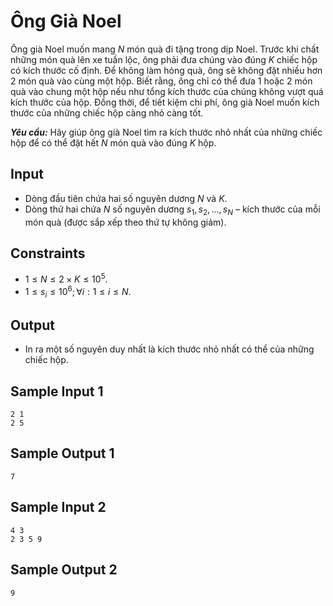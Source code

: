 # Ông Già Noel

Ông già Noel muốn mang $N$ món quà đi tặng trong dịp Noel. Trước khi chất những món quà lên xe tuần lộc, ông phải đưa chúng vào đúng $K$ chiếc hộp có kích thước cố định. Để không làm hỏng quà, ông sẽ không đặt nhiều hơn $2$ món quà vào cùng một hộp. Biết rằng, ông chỉ có thể đưa $1$ hoặc $2$ món quà vào chung một hộp nếu như tổng kích thước của chúng không vượt quá kích thước của hộp. Đồng thời, để tiết kiệm chi phí, ông già Noel muốn kích thước của những chiếc hộp càng nhỏ càng tốt.

***Yêu cầu:*** Hãy giúp ông già Noel tìm ra kích thước nhỏ nhất của những chiếc hộp để có thể đặt hết $N$ món quà vào đúng $K$ hộp.

## Input

- Dòng đầu tiên chứa hai số nguyên dương $N$ và $K$.	
- Dòng thứ hai chứa $N$ số nguyên dương $s_1,s_2,…,s_N$ – kích thước của mỗi món quà (được sắp xếp theo thứ tự không giảm).

## Constraints

- $1≤N≤2×K≤10^5$.
- $1≤s_i≤10^6;∀i:1≤i≤N$.

## Output

- In ra một số nguyên duy nhất là kích thước nhỏ nhất có thể của những chiếc hộp.

## Sample Input 1

```
2 1
2 5
```

## Sample Output 1

```
7
```

## Sample Input 2

```
4 3
2 3 5 9
```

## Sample Output 2

```
9
```